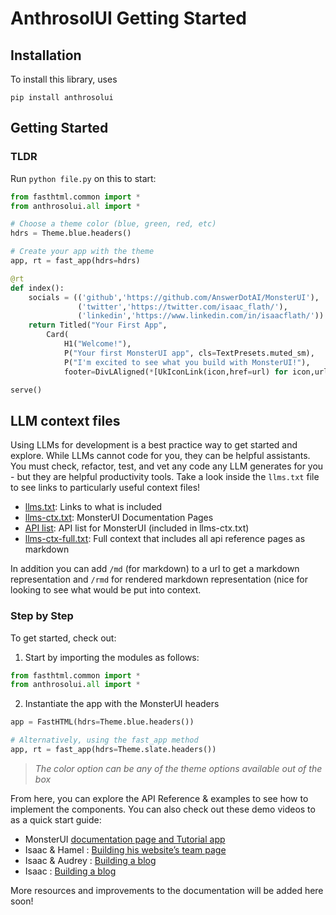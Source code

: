 # AnthrosolUI Getting Started

## Installation

To install this library, uses

`pip install anthrosolui`

## Getting Started

### TLDR

Run `python file.py` on this to start:

``` python
from fasthtml.common import *
from anthrosolui.all import *

# Choose a theme color (blue, green, red, etc)
hdrs = Theme.blue.headers()

# Create your app with the theme
app, rt = fast_app(hdrs=hdrs)

@rt
def index():
    socials = (('github','https://github.com/AnswerDotAI/MonsterUI'),
               ('twitter','https://twitter.com/isaac_flath/'),
               ('linkedin','https://www.linkedin.com/in/isaacflath/'))
    return Titled("Your First App",
        Card(
            H1("Welcome!"),
            P("Your first MonsterUI app", cls=TextPresets.muted_sm),
            P("I'm excited to see what you build with MonsterUI!"),
            footer=DivLAligned(*[UkIconLink(icon,href=url) for icon,url in socials])))

serve()
```

## LLM context files

Using LLMs for development is a best practice way to get started and
explore. While LLMs cannot code for you, they can be helpful assistants.
You must check, refactor, test, and vet any code any LLM generates for
you - but they are helpful productivity tools. Take a look inside the
`llms.txt` file to see links to particularly useful context files!

- [llms.txt](https://raw.githubusercontent.com/AnswerDotAI/MonsterUI/refs/heads/main/docs/llms.txt): Links to what is included
- [llms-ctx.txt](https://raw.githubusercontent.com/AnswerDotAI/MonsterUI/refs/heads/main/docs/llms-ctx.txt): MonsterUI Documentation Pages
- [API list](https://raw.githubusercontent.com/AnswerDotAI/MonsterUI/refs/heads/main/docs/apilist.txt): API list for MonsterUI (included in llms-ctx.txt)
- [llms-ctx-full.txt](https://raw.githubusercontent.com/AnswerDotAI/MonsterUI/refs/heads/main/docs/llms-ctx-full.txt): Full context that includes all api reference pages as markdown

In addition you can add `/md` (for markdown) to a url to get a markdown representation and `/rmd` for rendered markdown representation (nice for looking to see what would be put into context.

### Step by Step

To get started, check out:

1.  Start by importing the modules as follows:

``` python
from fasthtml.common import *
from anthrosolui.all import *
```

2.  Instantiate the app with the MonsterUI headers

``` python
app = FastHTML(hdrs=Theme.blue.headers())

# Alternatively, using the fast_app method
app, rt = fast_app(hdrs=Theme.slate.headers())
```

> *The color option can be any of the theme options available out of the
> box*

From here, you can explore the API Reference & examples to see how to
implement the components. You can also check out these demo videos to as
a quick start guide:

- MonsterUI [documentation page and Tutorial
  app](https://monsterui.answer.ai/tutorial_app)
- Isaac & Hamel : [Building his website’s team
  page](https://youtu.be/22Jn46-mmM0)
- Isaac & Audrey : [Building a blog](https://youtu.be/gVWAsywxLXE)
- Isaac : [Building a blog](https://youtu.be/22NJgfAqgko)

More resources and improvements to the documentation will be added here
soon!
